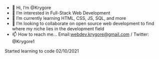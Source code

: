 - 👋 Hi, I’m @Krygore
- 👀 I’m interested in Full-Stack Web Development 
- 🌱 I’m currently learning HTML, CSS, JS, SQL, and more
- 💞️ I’m looking to collaborate on open source web development to find where my niche lies in the development field
- 📫 How to reach me... Email:webdev.krygore@gmail.com / Twitter: @Krygore1

Started learning to code 02/10/2021

<!---
Krygore/Krygore is a ✨ special ✨ repository because its `README.md` (this file) appears on your GitHub profile.
You can click the Preview link to take a look at your changes.
--->

